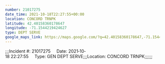 ```yaml
---
number: 21017275
date_time: 2021-10-18T22:27:55+00:00
location: CONCORD TRNPK
latitude: 42.40158360178647
longitude: -71.1544219424627
type: DEPT SERVE
google_maps_link: https://maps.google.com/?q=42.40158360178647,-71.1544219424627
---
```


;;;Incident #: 21017275     Date: 2021‐10‐18 22:27:55     Type: GEN DEPT SERVE;;;Location: CONCORD TRNPK;;;;;;
